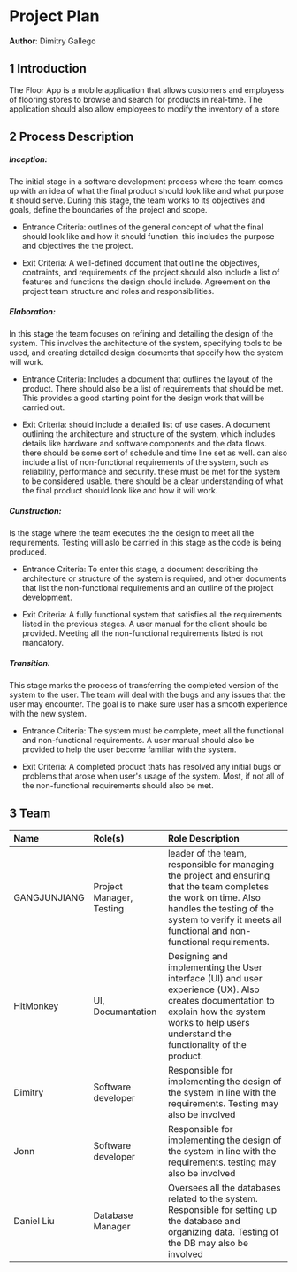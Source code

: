 # Project Plan

**Author**: Dimitry Gallego

## 1 Introduction

The Floor App is a mobile application that allows customers and employess of flooring stores to browse and search for products in real-time. The application should also allow employees to modify the inventory of a store

## 2 Process Description

##### Inception: 
The initial stage in a software development process where the team comes up with an idea of what the final product should look like and what purpose it should serve.  During this stage, the team works to its objectives and goals, define the boundaries of the project and scope.
- Entrance Criteria: 
outlines of the general concept of what the final should look like and how it should function. this includes the purpose and objectives the the project.

- Exit Criteria:
A well-defined document that outline the objectives, contraints, and requirements of the project.should also include a list of features and functions the design should include. Agreement on the project team structure and roles and responsibilities.

##### Elaboration:
In this stage the team focuses on refining and detailing the design of the system. This involves the architecture of the system, specifying tools to be used, and creating detailed design documents that specify how the system will work.
- Entrance Criteria: Includes a document that  outlines the layout of the product. There should also be a list of requirements that should be met. This provides a good starting point for the design work that will be carried out.

- Exit Criteria: should include a detailed list of use cases. A document outlining the architecture and structure of the system, which includes details like hardware and software components and the data flows. there should be some sort of schedule and time line set as well. can also include a list of non-functional requirements of the system, such as reliability, performance and security. these must be met for the system to be considered usable. there should be a clear understanding of what the final product should look like and how it will work.

##### Cunstruction:
Is the stage where the team executes the the design to meet all the requirements. Testing will aslo be carried in this stage as the code is being produced.
- Entrance Criteria: To enter this stage, a document describing the architecture or structure of the system is required, and other documents that list the non-functional requirements and an outline of the project development.

- Exit Criteria: A fully functional system that satisfies all the requirements listed in the previous stages. A user manual for the client should be provided. Meeting all the non-functional requirements listed is not mandatory.


##### Transition:
This stage marks the process of transferring the completed version of the system to the user. The team will deal with the bugs and any issues that the user may encounter. The goal is to make sure user has a smooth experience with the new system.

- Entrance Criteria: The system must be complete, meet all the functional and non-functional requirements. A user manual should also be provided to help the user become familiar with the system.

- Exit Criteria: A completed product thats has resolved any initial bugs or problems that arose when user's usage of the system. Most, if not all of the non-functional requirements should also be met. 

## 3 Team

|Name| Role(s)| Role Description|
|:---------|:---------|:---------|
|GANGJUNJIANG|Project Manager, Testing| leader of the team, responsible for managing the project and ensuring that the team completes the work on time. Also handles the testing of the system to verify it meets all functional and non-functional requirements.|
|HitMonkey|UI, Documantation|Designing and implementing the User interface (UI) and user experience (UX). Also creates documentation to explain how the system works to help users understand the functionality of the product.|
|Dimitry|Software developer|Responsible for implementing the design of the system in line with the requirements. Testing may also be involved|
|Jonn|Software developer|Responsible for implementing the design of the system in line with the requirements. testing may also be involved|
|Daniel Liu|Database Manager|Oversees all the databases related to the system. Responsible for setting up the database and organizing data. Testing of the DB may also be involved|
